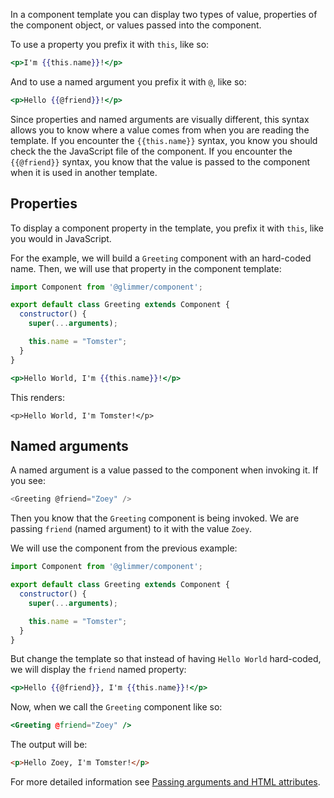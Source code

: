 In a component template you can display two types of value,
properties of the component object,
or values passed into the component.

To use a property you prefix it with `this`, like so:

```handlebars
<p>I'm {{this.name}}!</p>
```

And to use a named argument you prefix it with `@`, like so:

```handlebars
<p>Hello {{@friend}}!</p>
```

Since properties and named arguments are visually different,
this syntax allows you to know where a value comes from when you are reading the template.
If you encounter the `{{this.name}}` syntax,
you know you should check the the JavaScript file of the component.
If you encounter the `{{@friend}}` syntax,
you know that the value is passed to the component when it is used in another template.

## Properties

To display a component property in the template, you prefix it with `this`,
like you would in JavaScript.

For the example, we will build a `Greeting` component with an hard-coded name.
Then, we will use that property in the component template:

```javascript {data-filename=src/ui/components/greeting/component.js}
import Component from '@glimmer/component';

export default class Greeting extends Component {
  constructor() {
    super(...arguments);

    this.name = "Tomster";
  }
}
```

```handlebars {data-filename=src/ui/components/greeting/template.hbs}
<p>Hello World, I'm {{this.name}}!</p>
```

This renders:

```
<p>Hello World, I'm Tomster!</p>
```

## Named arguments

A named argument is a value passed to the component when invoking it.
If you see:

```javascript
<Greeting @friend="Zoey" />
```

Then you know that the `Greeting` component is being invoked.
We are passing `friend` (named argument) to it with the value `Zoey`.

We will use the component from the previous example:

```javascript
import Component from '@glimmer/component';

export default class Greeting extends Component {
  constructor() {
    super(...arguments);

    this.name = "Tomster";
  }
}
```

But change the template so that instead of having `Hello World` hard-coded,
we will display the `friend` named property:

```handlebars
<p>Hello {{@friend}}, I'm {{this.name}}!</p>
```

Now, when we call the `Greeting` component like so:

```handlebars
<Greeting @friend="Zoey" />
```

The output will be:

```html
<p>Hello Zoey, I'm Tomster!</p>
```

For more detailed information see [Passing arguments and HTML attributes](./passing-arguments-and-html-attributes).
